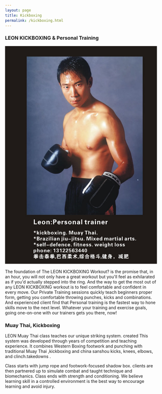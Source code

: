 ```yaml
---
layout: page
title: Kickboxing
permalink: /kickboxing.html
---
```


### LEON KICKBOXING & Personal Training

![kcikboxing](img/kickboxing.jpg)

The foundation of The LEON KICKBOXING Workout? is the promise that, in an hour, you will not only have a great workout but you'll feel as exhilarated as if you'd actually stepped into the ring. And the way to get the most out of any LEON KICKBOXING workout is to feel comfortable and confident in every move. Our Private Training sessions quickly teach beginners proper form, getting you comfortable throwing punches, kicks and combinations. And experienced client find that Personal training is the fastest way to hone skills move to the next level. Whatever your training and exercise goals, going one-on-one with our trainers gets you there, now!

### Muay Thai, Kickboxing

LEON Muay Thai class teaches our unique striking system. created This system was developed through years of competition and teaching experience. It combines Western Boxing footwork and punching with traditional Muay Thai ,kickboxing and china sanshou kicks, knees, elbows, and clinch.takedowns .

Class starts with jump rope and footwork-focused shadow box. clients are then partnered up to simulate combat and taught technique and biomechanics. Class ends with strength and conditioning. We believe learning skill in a controlled environment is the best way to encourage learning and avoid injury.

